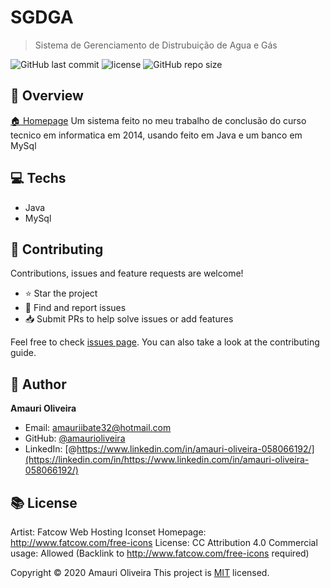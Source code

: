   <!-- ![banner](https://github.com/lucas-lm/create-md/raw/master/media/profile-readme-example.gif) -->

# SGDGA

> Sistema de Gerenciamento de Distrubuição de Agua e Gás

![GitHub last commit](https://img.shields.io/github/last-commit/amaurioliveira/SGDGA-ETEC-TCC-2014)
![license](https://img.shields.io/github/license/amaurioliveira/SGDGA-ETEC-TCC-2014)
![GitHub repo size](https://img.shields.io/github/repo-size/amaurioliveira/SGDGA-ETEC-TCC-2014)

## :telescope: Overview

  [🏠 Homepage](https://github.com/AmauriOliveira/SGDGA-ETEC-TCC-2014)
Um sistema feito no meu trabalho de conclusão do curso tecnico em informatica em 2014, usando feito em Java e um banco em MySql
## :computer: Techs
  
- Java
- MySql



## :star2: Contributing

Contributions, issues and feature requests are welcome!

- ⭐️ Star the project
- 🐛 Find and report issues
- 📥 Submit PRs to help solve issues or add features

Feel free to check [issues page](https://github.com/AmauriOliveira/SGDGA-ETEC-TCC-2014/issues). You can also take a look at the contributing guide.

## :bow: Author

**Amauri Oliveira** 
* Email: amauriibate32@hotmail.com
* GitHub: [@amaurioliveira](https://github.com/amaurioliveira)
* LinkedIn: [@https://www.linkedin.com/in/amauri-oliveira-058066192/](https://linkedin.com/in/https://www.linkedin.com/in/amauri-oliveira-058066192/)

## :books: License

Artist: Fatcow Web Hosting
Iconset Homepage: http://www.fatcow.com/free-icons
License: CC Attribution 4.0
Commercial usage: Allowed (Backlink to http://www.fatcow.com/free-icons required)

Copyright © 2020 Amauri Oliveira
This project is [MIT](license) licensed.
